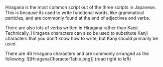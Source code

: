 Hiragana is the most common script out of the three scripts in Japanese. This is because its used to write functional words, like grammatical particles, and are commonly found at the end of adjectives and verbs.

There are also lots of verbs written in Hiragana rather than Kanji.
Technically, Hiragana characters can also be used to substitute Kanji characters that you don't know how to write, but Kanji should primarily be used.

There are 46 Hiragana characters and are commonly arranged as the following:
![[HiraganaCharacterTable.png]]
(read right to left)



